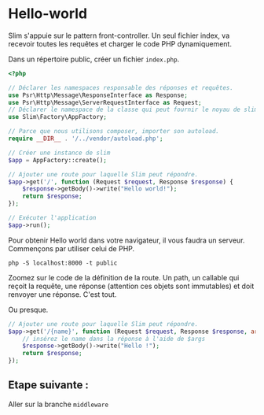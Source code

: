 # Hello-world

Slim s'appuie sur le pattern front-controller.
Un seul fichier index, va recevoir toutes les requêtes et charger le code PHP dynamiquement.

Dans un répertoire public, créer un fichier `index.php`.

```php
<?php

// Déclarer les namespaces responsable des réponses et requêtes.
use Psr\Http\Message\ResponseInterface as Response;
use Psr\Http\Message\ServerRequestInterface as Request;
// Déclarer le namespace de la classe qui peut fournir le noyau de slim
use Slim\Factory\AppFactory;

// Parce que nous utilisons composer, importer son autoload.
require __DIR__ . '/../vendor/autoload.php';

// Créer une instance de slim
$app = AppFactory::create();

// Ajouter une route pour laquelle Slim peut répondre.
$app->get('/', function (Request $request, Response $response) {
    $response->getBody()->write("Hello world!");
    return $response;
});

// Exécuter l'application
$app->run();
```

Pour obtenir Hello world dans votre navigateur, il vous faudra un serveur.
Commençons par utiliser celui de PHP.

`php -S localhost:8000 -t public`

Zoomez sur le code de la définition de la route.
Un path, un callable qui reçoit la requête, une réponse (attention ces objets sont immutables) 
et doit renvoyer une réponse. C'est tout.

Ou presque.

```php
// Ajouter une route pour laquelle Slim peut répondre.
$app->get('/{name}', function (Request $request, Response $response, array $args) {
    // insérez le name dans la réponse à l'aide de $args
    $response->getBody()->write("Hello !");
    return $response;
});
```

## Etape suivante :

Aller sur la branche `middleware`
